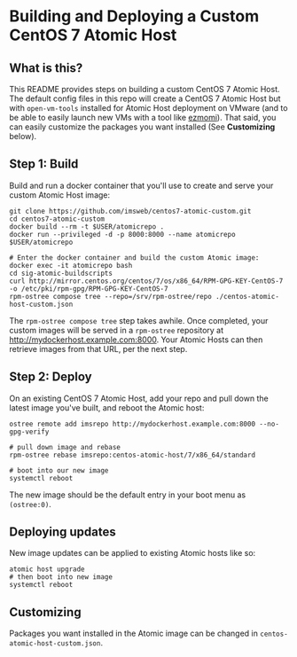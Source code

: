 # Building and Deploying a Custom CentOS 7 Atomic Host

## What is this?

This README provides steps on building a custom CentOS 7 Atomic Host. The default config files in this repo will create a CentOS 7 Atomic Host but with `open-vm-tools` installed for Atomic Host deployment on VMware (and to be able to easily launch new VMs with a tool like [ezmomi](https://github.com/imsweb/ezmomi)). That said, you can easily customize the packages you want installed (See **Customizing** below).

## Step 1: Build 

Build and run a docker container that you'll use to create and serve your custom Atomic Host image:

```
git clone https://github.com/imsweb/centos7-atomic-custom.git
cd centos7-atomic-custom
docker build --rm -t $USER/atomicrepo .
docker run --privileged -d -p 8000:8000 --name atomicrepo $USER/atomicrepo

# Enter the docker container and build the custom Atomic image:
docker exec -it atomicrepo bash
cd sig-atomic-buildscripts
curl http://mirror.centos.org/centos/7/os/x86_64/RPM-GPG-KEY-CentOS-7 -o /etc/pki/rpm-gpg/RPM-GPG-KEY-CentOS-7
rpm-ostree compose tree --repo=/srv/rpm-ostree/repo ./centos-atomic-host-custom.json
```

The `rpm-ostree compose tree` step takes awhile. Once completed, your custom images will be served in a `rpm-ostree` repository at http://mydockerhost.example.com:8000. Your Atomic Hosts can then retrieve images from that URL, per the next step.

## Step 2: Deploy

On an existing CentOS 7 Atomic Host, add your repo and pull down the latest image you've built, and reboot the Atomic host:

```
ostree remote add imsrepo http://mydockerhost.example.com:8000 --no-gpg-verify

# pull down image and rebase
rpm-ostree rebase imsrepo:centos-atomic-host/7/x86_64/standard

# boot into our new image
systemctl reboot
```

The new image should be the default entry in your boot menu as `(ostree:0)`.

## Deploying updates

New image updates can be applied to existing Atomic hosts like so:

```
atomic host upgrade
# then boot into new image
systemctl reboot
```

## Customizing

Packages you want installed in the Atomic image can be changed in `centos-atomic-host-custom.json`.
